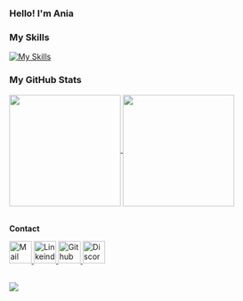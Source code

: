 ### Hello! I'm Ania

### My Skills
[![My Skills](https://skillicons.dev/icons?i=js,html,css,sass,react,nodejs,styledcomponents,svg,git,figma,mongodb,postman,vscode)](https://skillicons.dev)

### My GitHub Stats

<a href="https://github.com/annamowinska/github-readme-stats">
  <img height=200 align="center" src="https://github-readme-stats.vercel.app/api?username=annamowinska&show_icons=true&theme=merko&bg_color=00000000&border_color=red" />
</a>
<a href="https://github.com/annamowinska/convoychat">
  <img height=200 align="center" src="https://github-readme-stats.vercel.app/api/top-langs?username=annamowinska&layout=compact&langs_count=8&card_width=320&show_icons=true&theme=merko&bg_color=00000000" />
</a>
<br>
<br>
<p><b>Contact</b></p>
<a href="mailto:mowinskaania@gmail.com">
  <img src="https://cdn.jsdelivr.net/gh/dmhendricks/signature-social-icons/icons/round-flat-filled/50px/mail.png" alt="Mail" title="Mail" width="40" height="40" />
</a>
<a href="https://www.linkedin.com/in/annamowinska/">
  <img src="https://cdn.jsdelivr.net/gh/dmhendricks/signature-social-icons/icons/round-flat-filled/50px/linkedin.png" alt="Linkeind" title="Linkedin" width="40" height="40" />
</a>
<a href="https://github.com/annamowinska">
  <img src="https://cdn.jsdelivr.net/gh/dmhendricks/signature-social-icons/icons/round-flat-filled/50px/github.png" alt="Github" title="Github" width="40" height="40" />
</a>

<a href="https://discord.gg/HcBej8ef">
  <img src="https://cdn.jsdelivr.net/gh/dmhendricks/signature-social-icons/icons/round-flat-filled/50px/discord.png" alt="Discord" title="Discord" width="40" height="40" />
</a>
<br><br>

![](https://komarev.com/ghpvc/?username=annamowinska&color=green)
